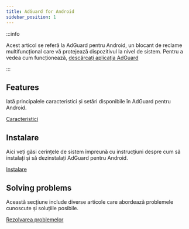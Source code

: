 ```yaml
---
title: AdGuard for Android
sidebar_position: 1
---
```


:::info

Acest articol se referă la AdGuard pentru Android, un blocant de reclame multifuncțional care vă protejează dispozitivul la nivel de sistem. Pentru a vedea cum funcționează, [descărcați aplicația AdGuard](https://agrd.io/download-kb-adblock)

:::

## Features

Iată principalele caracteristici și setări disponibile în AdGuard pentru Android.

[Caracteristici](/adguard-for-android/features/features.md)

## Instalare

Aici veți găsi cerințele de sistem împreună cu instrucțiuni despre cum să instalați și să dezinstalați AdGuard pentru Android.

[Instalare](/adguard-for-android/installation.md)

## Solving problems

Această secțiune include diverse articole care abordează problemele cunoscute și soluțiile posibile.

[Rezolvarea problemelor](/adguard-for-android/solving-problems/solving-problems.md)
